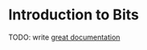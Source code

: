 # Introduction to Bits

TODO: write [great documentation](http://jacobian.org/writing/great-documentation/what-to-write/)
